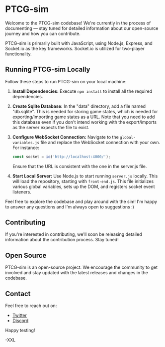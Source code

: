 # PTCG-sim

Welcome to the PTCG-sim codebase! We're currently in the process of documenting — stay tuned for detailed information about our open-source journey and how you can contribute. 

PTCG-sim is primarily built with JavaScript, using Node.js, Express, and Socket.io as the key frameworks. Socket.io is utilized for two-player functionality.

## Running PTCG-sim Locally

Follow these steps to run PTCG-sim on your local machine:

1. **Install Dependencies:** Execute `npm install` to install all the required dependencies.

2. **Create Sqlite Database:** In the "data" directory, add a file named "db.sqlite". This is needed for storing game states, which is needed for exporting/importing game states as a URL. Note that you need to add this database even if you don't intend working with the export/imports as the server expects the file to exist.

3. **Configure WebSocket Connection:** Navigate to the `global-variables.js` file and replace the WebSocket connection with your own. For instance:
   ```javascript
   const socket = io('http://localhost:4000/');
   ```
   Ensure that the URL is consistent with the one in the server.js file.

4. **Start Local Server:** Use Node.js to start running `server.js` locally. This will load the repository, starting with `front-end.js`. This file initializes various global variables, sets up the DOM, and registers socket event listeners.

Feel free to explore the codebase and play around with the sim! I'm happy to answer any questions and I'm always open to suggestions :)

## Contributing

If you're interested in contributing, we'll soon be releasing detailed information about the contribution process. Stay tuned!

## Open Source

PTCG-sim is an open-source project. We encourage the community to get involved and stay updated with the latest releases and changes in the codebase.

## Contact

Feel free to reach out on:

- [Twitter](https://twitter.com/xxmichaellong)
- [Discord](https://discord.com/invite/Kj8fhVns4g)

Happy testing!

-XXL
